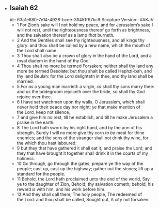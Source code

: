 - ## Isaiah 62
  id:: 63a1e880-7e14-4928-bcee-3ff451f97bc9
  Scripture Version:: #AKJV
	- 1 For Zion’s sake will I not hold my peace,
	  and for Jerusalem’s sake I will not rest,
	  until the righteousness thereof go forth as brightness,
	  and the salvation thereof as a lamp *that* burneth.
	- 2 And the Gentiles shall see thy righteousness,
	  and all kings thy glory:
	  and thou shalt be called by a new name,
	  which the mouth of the Lord shall name.
	- 3 Thou shalt also be a crown of glory in the hand of the Lord,
	  and a royal diadem in the hand of thy God.
	- 4 Thou shalt no more be termed Forsaken;
	  neither shall thy land any more be termed Desolate:
	  but thou shalt be called Hephzi-bah,
	  and thy land Beulah:
	  for the Lord delighteth in thee,
	  and thy land shall be married.
	- 5 For *as* a young man marrieth a virgin,
	  *so* shall thy sons marry thee:
	  and *as* the bridegroom rejoiceth over the bride,
	  *so* shall thy God rejoice over thee.
	- 6 I have set watchmen upon thy walls, O Jerusalem,
	  *which* shall never hold their peace day nor night:
	  ye that make mention of the Lord, keep not silence,
	- 7 and give him no rest, till he establish,
	  and till he make Jerusalem a praise in the earth.
	- 8 The Lord hath sworn by his right hand,
	  and by the arm of his strength,
	  Surely I will no more give thy corn *to be* meat for thine enemies;
	  and the sons of the stranger shall not drink thy wine,
	  for the which thou hast laboured:
	- 9 but they that have gathered it shall eat it, and praise the Lord;
	  and they that have brought it together shall drink it in the courts of my holiness.
	- 10 Go through, go through the gates;
	  prepare ye the way of the people;
	  cast up, cast up the highway;
	  gather out the stones;
	  lift up a standard for the people.
	- 11 Behold, the Lord hath proclaimed unto the end of the world,
	  Say ye to the daughter of Zion, Behold, thy salvation cometh;
	  behold, his reward *is* with him, and his work before him.
	- 12 And they shall call them,
	  The holy people, The redeemed of the Lord:
	  and thou shalt be called,
	  Sought out, A city not forsaken.